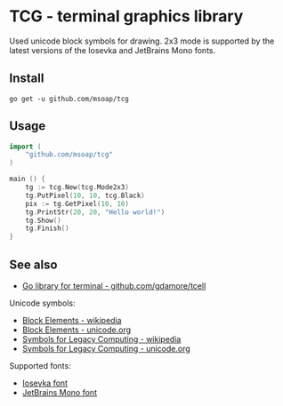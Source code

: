# TCG - terminal graphics library

Used unicode block symbols for drawing. 2x3 mode is supported by the latest versions of the Iosevka and JetBrains Mono fonts.

## Install

    go get -u github.com/msoap/tcg

## Usage

```go
import (
    "github.com/msoap/tcg"
)

main () {
    tg := tcg.New(tcg.Mode2x3)
    tg.PutPixel(10, 10, tcg.Black)
    pix := tg.GetPixel(10, 10)
    tg.PrintStr(20, 20, "Hello world!")
    tg.Show()
    tg.Finish()
}
```

## See also

  * [Go library for terminal - github.com/gdamore/tcell](https://github.com/gdamore/tcell/)

Unicode symbols:

  * [Block Elements - wikipedia](https://en.wikipedia.org/wiki/Block_Elements)
  * [Block Elements - unicode.org](https://www.unicode.org/charts/PDF/U2580.pdf)
  * [Symbols for Legacy Computing - wikipedia](https://en.wikipedia.org/wiki/Symbols_for_Legacy_Computing)
  * [Symbols for Legacy Computing - unicode.org](http://unicode.org/charts/PDF/U1FB00.pdf)

Supported fonts:

  * [Iosevka font](https://github.com/be5invis/Iosevka)
  * [JetBrains Mono font](https://github.com/JetBrains/JetBrainsMono)
